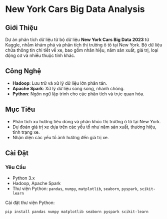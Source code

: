 # New York Cars Big Data Analysis

## Giới Thiệu
Dự án phân tích dữ liệu từ bộ dữ liệu **New York Cars Big Data 2023** từ Kaggle, nhằm khám phá và phân tích thị trường ô tô tại New York. Bộ dữ liệu chứa thông tin chi tiết về xe, bao gồm nhãn hiệu, năm sản xuất, giá trị, loại động cơ và nhiều thuộc tính khác.

## Công Nghệ
- **Hadoop**: Lưu trữ và xử lý dữ liệu lớn phân tán.
- **Apache Spark**: Xử lý dữ liệu song song, nhanh chóng.
- **Python**: Ngôn ngữ lập trình cho các phân tích và trực quan hóa.

## Mục Tiêu
- Phân tích xu hướng tiêu dùng và phân khúc thị trường ô tô tại New York.
- Dự đoán giá trị xe dựa trên các yếu tố như năm sản xuất, thương hiệu, tình trạng xe.
- Nhận diện các yếu tố ảnh hưởng đến giá trị xe.

## Cài Đặt
### Yêu Cầu
- Python 3.x
- Hadoop, Apache Spark
- Thư viện Python: `pandas`, `numpy`, `matplotlib`, `seaborn`, `pyspark`, `scikit-learn`

Cài đặt thư viện Python:
```bash
pip install pandas numpy matplotlib seaborn pyspark scikit-learn
